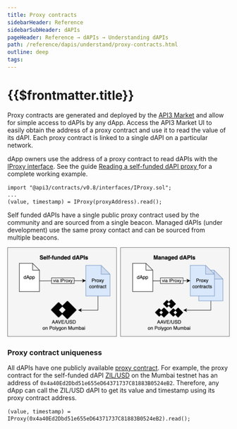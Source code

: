 ```yaml
---
title: Proxy contracts
sidebarHeader: Reference
sidebarSubHeader: dAPIs
pageHeader: Reference → dAPIs → Understanding dAPIs
path: /reference/dapis/understand/proxy-contracts.html
outline: deep
tags:
---
```


<PageHeader/>

<SearchHighlight/>

<FlexStartTag/>

# {{$frontmatter.title}}

Proxy contracts are generated and deployed by the
[API3 Market<ExternalLinkImage/>](https://market.api3.org) and allow for simple
access to dAPIs by any dApp. Access the API3 Market UI to easily obtain the
address of a proxy contract and use it to read the value of its dAPI. Each proxy
contract is linked to a single dAPI on a particular network.

dApp owners use the address of a proxy contract to read dAPIs with the
[IProxy interface](/reference/dapis/understand/iproxy.md). See the guide
[Reading a self-funded dAPI proxy ](/guides/dapis/read-self-funded-dapi/) for a
complete working example.

```
import "@api3/contracts/v0.8/interfaces/IProxy.sol";
...
(value, timestamp) = IProxy(proxyAddress).read();

```

Self funded dAPIs have a single public proxy contract used by the community and
are sourced from a single beacon. Managed dAPIs (under development) use the same
proxy contact and can be sourced from multiple beacons.

![proxy-contracts.png](../assets/images/proxy-contracts.png)

### Proxy contract uniqueness

All dAPIs have one publicly available
[proxy contract](/reference/dapis/understand/proxy-contracts.md). For example,
the proxy contract for the self-funded dAPI
[ZIL/USD<ExternalLinkImage/>](https://market.api3.org/dapis/polygon-testnet/ZIL-USD)
on the Mumbai testnet has an address of
`0x4a40Ed2Dbd51e655eD64371737C81883B0524eB2`. Therefore, any dApp can call the
ZIL/USD dAPI to get its value and timestamp using its proxy contract address.

```solidity
(value, timestamp) = IProxy(0x4a40Ed2Dbd51e655eD64371737C81883B0524eB2).read();
```
